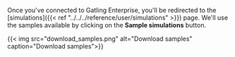 Once you've connected to Gatling Enterprise, you'll be redirected to the [simulations]({{< ref "../../../reference/user/simulations" >}}) page.
We'll use the samples available by clicking on the **Sample simulations** button.

{{< img src="download_samples.png" alt="Download samples" caption="Download samples">}}


